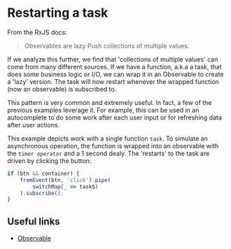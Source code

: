 # Restarting a task

From the RxJS docs:

> Observables are lazy Push collections of multiple values.

If we analyze this further, we find that 'collections of multiple values' can come from many different sources. If we have a function, a.k.a a task, that does some business logic or I/O, we can wrap it in an Observable to create a 'lazy' version. The task will now restart whenever the wrapped function (now an observable) is subscribed to.

This pattern is very common and extremely useful. In fact, a few of the previous examples leverage it. For example, this can be used in an autocomplete to do some work after each user input or for refreshing data after user actions.

This example depicts work with a single function `task`. To simulate an asynchronous operation, the function is wrapped into an observable with the `timer operator` and a 1 second dealy. The 'restarts' to the task are driven by clicking the button:

```typescript
if (btn && container) {
    fromEvent(btn, 'click').pipe(
        switchMap(_ => task$)
    ).subscribe();
}
```

## Useful links

- [Observable](https://rxjs.dev/guide/observable)
